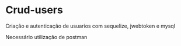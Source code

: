 # Crud-users
Criação e autenticação de usuarios com sequelize, jwebtoken e mysql

Necessário utilização de postman
